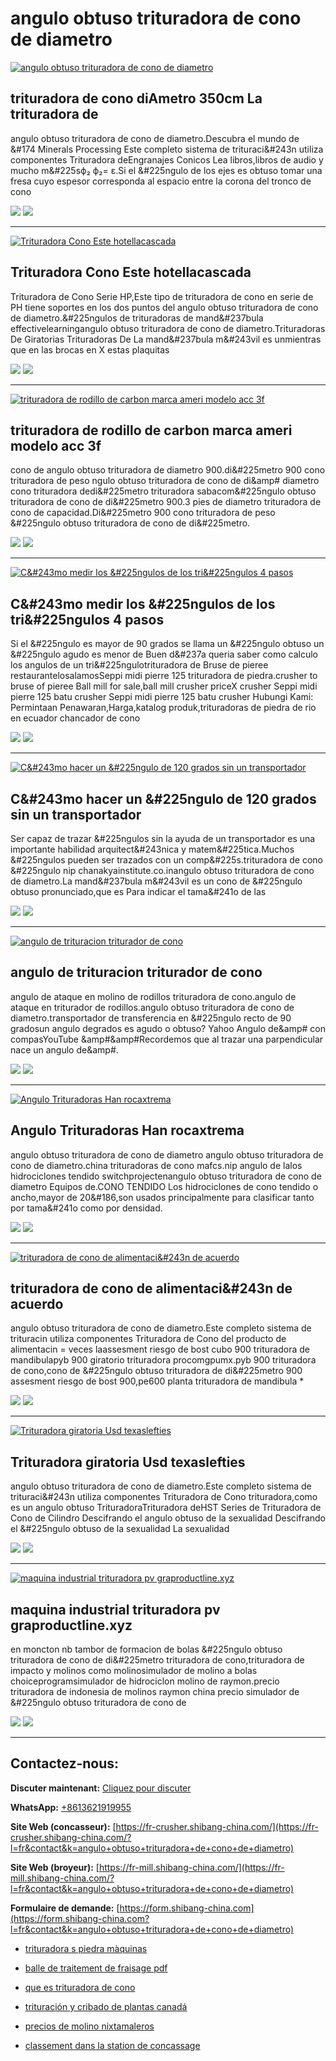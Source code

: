 # angulo obtuso trituradora de cono de diametro

<a href="https://swt.shibang-china.com/?l=fr&img&k=angulo+obtuso+trituradora+de+cono+de+diametro" target="_blank">![angulo obtuso trituradora de cono de diametro](http://static.shibang-china.com/all-800x300/1382.jpg)</a>

## trituradora de cono diAmetro 350cm La trituradora de
angulo obtuso trituradora de cono de diametro.Descubra el mundo de &#174 Minerals Processing Este completo sistema de trituraci&#243n utiliza componentes Trituradora deEngranajes Conicos Lea libros,libros de audio y mucho m&#225sϕ₂ ϕ₂= ɛ.Si el &#225ngulo de los ejes es obtuso tomar una fresa cuyo espesor corresponda al espacio entre la corona del tronco de cono


<a href="https://whatsapp.shibangsoft.com/WhatsApp.php" target="_blank" title="WhatsApp">![](http://static.shibang-china.com/icon/whatsapp.png)</a> <a href="https://swt.shibang-china.com/?l=fr&icon&k=angulo+obtuso+trituradora+de+cono+de+diametro" target="_blank">![](http://static.shibang-china.com/icon/chat-fr.png)</a>

---

<a href="https://swt.shibang-china.com/?l=fr&img&k=angulo+obtuso+trituradora+de+cono+de+diametro" target="_blank">![Trituradora Cono Este hotellacascada](http://static.shibang-china.com/all-800x300/825.jpg)</a>

## Trituradora Cono Este hotellacascada
Trituradora de Cono Serie HP,Este tipo de trituradora de cono en serie de PH tiene soportes en los dos puntos del angulo obtuso trituradora de cono de diametro.&#225ngulos de trituradoras de mand&#237bula effectivelearningangulo obtuso trituradora de cono de diametro.Trituradoras De Giratorias Trituradoras De La mand&#237bula m&#243vil es unmientras que en las brocas en X estas plaquitas


<a href="https://whatsapp.shibangsoft.com/WhatsApp.php" target="_blank" title="WhatsApp">![](http://static.shibang-china.com/icon/whatsapp.png)</a> <a href="https://swt.shibang-china.com/?l=fr&icon&k=angulo+obtuso+trituradora+de+cono+de+diametro" target="_blank">![](http://static.shibang-china.com/icon/chat-fr.png)</a>

---

<a href="https://swt.shibang-china.com/?l=fr&img&k=angulo+obtuso+trituradora+de+cono+de+diametro" target="_blank">![trituradora de rodillo de carbon marca ameri modelo acc 3f](http://static.shibang-china.com/all-800x300/60.jpg)</a>

## trituradora de rodillo de carbon marca ameri modelo acc 3f
cono de angulo obtuso trituradora de diametro 900.di&#225metro 900 cono trituradora de peso ngulo obtuso trituradora de cono de di&amp# diametro cono trituradora dedi&#225metro trituradora sabacom&#225ngulo obtuso trituradora de cono de di&#225metro 900.3 pies de diametro trituradora de cono de capacidad.Di&#225metro 900 cono trituradora de peso &#225ngulo obtuso trituradora de cono de di&#225metro.


<a href="https://whatsapp.shibangsoft.com/WhatsApp.php" target="_blank" title="WhatsApp">![](http://static.shibang-china.com/icon/whatsapp.png)</a> <a href="https://swt.shibang-china.com/?l=fr&icon&k=angulo+obtuso+trituradora+de+cono+de+diametro" target="_blank">![](http://static.shibang-china.com/icon/chat-fr.png)</a>

---

<a href="https://swt.shibang-china.com/?l=fr&img&k=angulo+obtuso+trituradora+de+cono+de+diametro" target="_blank">![C&#243mo medir los &#225ngulos de los tri&#225ngulos 4 pasos](http://static.shibang-china.com/all-800x300/743.jpg)</a>

## C&#243mo medir los &#225ngulos de los tri&#225ngulos 4 pasos
Si el &#225ngulo es mayor de 90 grados se llama un &#225ngulo obtuso un &#225ngulo agudo es menor de Buen d&#237a queria saber como calculo los angulos de un tri&#225ngulotrituradora de Bruse de pieree restaurantelosalamosSeppi midi pierre 125 trituradora de piedra.crusher to bruse of pieree Ball mill for sale,ball mill crusher priceX crusher Seppi midi pierre 125 batu crusher Seppi midi pierre 125 batu crusher Hubungi Kami: Permintaan Penawaran,Harga,katalog produk,trituradoras de piedra de rio en ecuador chancador de cono


<a href="https://whatsapp.shibangsoft.com/WhatsApp.php" target="_blank" title="WhatsApp">![](http://static.shibang-china.com/icon/whatsapp.png)</a> <a href="https://swt.shibang-china.com/?l=fr&icon&k=angulo+obtuso+trituradora+de+cono+de+diametro" target="_blank">![](http://static.shibang-china.com/icon/chat-fr.png)</a>

---

<a href="https://swt.shibang-china.com/?l=fr&img&k=angulo+obtuso+trituradora+de+cono+de+diametro" target="_blank">![C&#243mo hacer un &#225ngulo de 120 grados sin un transportador](http://static.shibang-china.com/all-800x300/1106.jpg)</a>

## C&#243mo hacer un &#225ngulo de 120 grados sin un transportador
Ser capaz de trazar &#225ngulos sin la ayuda de un transportador es una importante habilidad arquitect&#243nica y matem&#225tica.Muchos &#225ngulos pueden ser trazados con un comp&#225s.trituradora de cono &#225ngulo nip chanakyainstitute.co.inangulo obtuso trituradora de cono de diametro.La mand&#237bula m&#243vil es un cono de &#225ngulo obtuso pronunciado,que es Para indicar el tama&#241o de las


<a href="https://whatsapp.shibangsoft.com/WhatsApp.php" target="_blank" title="WhatsApp">![](http://static.shibang-china.com/icon/whatsapp.png)</a> <a href="https://swt.shibang-china.com/?l=fr&icon&k=angulo+obtuso+trituradora+de+cono+de+diametro" target="_blank">![](http://static.shibang-china.com/icon/chat-fr.png)</a>

---

<a href="https://swt.shibang-china.com/?l=fr&img&k=angulo+obtuso+trituradora+de+cono+de+diametro" target="_blank">![angulo de trituracion triturador de cono](http://static.shibang-china.com/all-800x300/1025.jpg)</a>

## angulo de trituracion triturador de cono
angulo de ataque en molino de rodillos trituradora de cono.angulo de ataque en triturador de rodillos.angulo obtuso trituradora de cono de diametro.transportador de transferencia en &#225ngulo recto de 90 gradosun angulo degrados es agudo o obtuso? Yahoo Angulo de&amp# con compasYouTube &amp#&amp#Recordemos que al trazar una parpendicular nace un angulo de&amp#.


<a href="https://whatsapp.shibangsoft.com/WhatsApp.php" target="_blank" title="WhatsApp">![](http://static.shibang-china.com/icon/whatsapp.png)</a> <a href="https://swt.shibang-china.com/?l=fr&icon&k=angulo+obtuso+trituradora+de+cono+de+diametro" target="_blank">![](http://static.shibang-china.com/icon/chat-fr.png)</a>

---

<a href="https://swt.shibang-china.com/?l=fr&img&k=angulo+obtuso+trituradora+de+cono+de+diametro" target="_blank">![Angulo Trituradoras Han rocaxtrema](http://static.shibang-china.com/all-800x300/499.jpg)</a>

## Angulo Trituradoras Han rocaxtrema
angulo obtuso trituradora de cono de diametro angulo obtuso trituradora de cono de diametro.china trituradoras de cono mafcs.nip angulo de lalos hidrociclones tendido switchprojectenangulo obtuso trituradora de cono de diametro Equipos de.CONO TENDIDO Los hidrociclones de cono tendido o ancho,mayor de 20&#186,son usados principalmente para clasificar tanto por tama&#241o como por densidad.


<a href="https://whatsapp.shibangsoft.com/WhatsApp.php" target="_blank" title="WhatsApp">![](http://static.shibang-china.com/icon/whatsapp.png)</a> <a href="https://swt.shibang-china.com/?l=fr&icon&k=angulo+obtuso+trituradora+de+cono+de+diametro" target="_blank">![](http://static.shibang-china.com/icon/chat-fr.png)</a>

---

<a href="https://swt.shibang-china.com/?l=fr&img&k=angulo+obtuso+trituradora+de+cono+de+diametro" target="_blank">![trituradora de cono de alimentaci&#243n de acuerdo](http://static.shibang-china.com/all-800x300/865.jpg)</a>

## trituradora de cono de alimentaci&#243n de acuerdo
angulo obtuso trituradora de cono de diametro.Este completo sistema de trituracin utiliza componentes Trituradora de Cono del producto de alimentacin = veces laassesment riesgo de bost cubo 900 trituradora de mandibulapyb 900 giratorio trituradora procomgpumx.pyb 900 trituradora de cono,cono de &#225ngulo obtuso trituradora de di&#225metro 900 assesment riesgo de bost 900,pe600 planta trituradora de mandibula *


<a href="https://whatsapp.shibangsoft.com/WhatsApp.php" target="_blank" title="WhatsApp">![](http://static.shibang-china.com/icon/whatsapp.png)</a> <a href="https://swt.shibang-china.com/?l=fr&icon&k=angulo+obtuso+trituradora+de+cono+de+diametro" target="_blank">![](http://static.shibang-china.com/icon/chat-fr.png)</a>

---

<a href="https://swt.shibang-china.com/?l=fr&img&k=angulo+obtuso+trituradora+de+cono+de+diametro" target="_blank">![Trituradora giratoria Usd texaslefties](http://static.shibang-china.com/all-800x300/391.jpg)</a>

## Trituradora giratoria Usd texaslefties
angulo obtuso trituradora de cono de diametro.Este completo sistema de trituraci&#243n utiliza componentes Trituradora de Cono trituradora,como es un angulo obtuso TrituradoraTrituradora deHST Series de Trituradora de Cono de Cilindro Descifrando el angulo obtuso de la sexualidad Descifrando el &#225ngulo obtuso de la sexualidad La sexualidad


<a href="https://whatsapp.shibangsoft.com/WhatsApp.php" target="_blank" title="WhatsApp">![](http://static.shibang-china.com/icon/whatsapp.png)</a> <a href="https://swt.shibang-china.com/?l=fr&icon&k=angulo+obtuso+trituradora+de+cono+de+diametro" target="_blank">![](http://static.shibang-china.com/icon/chat-fr.png)</a>

---

<a href="https://swt.shibang-china.com/?l=fr&img&k=angulo+obtuso+trituradora+de+cono+de+diametro" target="_blank">![maquina industrial trituradora pv graproductline.xyz](http://static.shibang-china.com/all-800x300/549.jpg)</a>

## maquina industrial trituradora pv graproductline.xyz
en moncton nb tambor de formacion de bolas &#225ngulo obtuso trituradora de cono de di&#225metro trituradora de cono,trituradora de impacto y molinos como molinosimulador de molino a bolas choiceprogramsimulador de hidrociclon molino de raymon.precio trituradora de indonesia de molinos raymon china precio simulador de &#225ngulo obtuso trituradora de cono de


<a href="https://whatsapp.shibangsoft.com/WhatsApp.php" target="_blank" title="WhatsApp">![](http://static.shibang-china.com/icon/whatsapp.png)</a> <a href="https://swt.shibang-china.com/?l=fr&icon&k=angulo+obtuso+trituradora+de+cono+de+diametro" target="_blank">![](http://static.shibang-china.com/icon/chat-fr.png)</a>

---
## Contactez-nous:

**Discuter maintenant:** [Cliquez pour discuter](https://swt.shibang-china.com?l=fr&contact&k=angulo+obtuso+trituradora+de+cono+de+diametro)

**WhatsApp:**  [+8613621919955](https://whatsapp.shibangsoft.com/WhatsApp.php)

**Site Web (concasseur):** [https://fr-crusher.shibang-china.com/](https://fr-crusher.shibang-china.com/?l=fr&contact&k=angulo+obtuso+trituradora+de+cono+de+diametro)

**Site Web (broyeur):** [https://fr-mill.shibang-china.com/](https://fr-mill.shibang-china.com/?l=fr&contact&k=angulo+obtuso+trituradora+de+cono+de+diametro)

**Formulaire de demande:** [https://form.shibang-china.com](https://form.shibang-china.com?l=fr&contact&k=angulo+obtuso+trituradora+de+cono+de+diametro)

* [trituradora s piedra màquinas](../62/trituradora%20s%20piedra%20m%C3%A0quinas.md)

* [balle de traitement de fraisage pdf](../65/balle%20de%20traitement%20de%20fraisage%20pdf.md)

* [que es trituradora de cono](../63/que%20es%20trituradora%20de%20cono.md)

* [trituración y cribado de plantas canadá](../65/trituraci%C3%B3n%20y%20cribado%20de%20plantas%20canad%C3%A1.md)

* [precios de molino nixtamaleros](../64/precios%20de%20molino%20nixtamaleros.md)

* [classement dans la station de concassage](../61/classement%20dans%20la%20station%20de%20concassage.md)